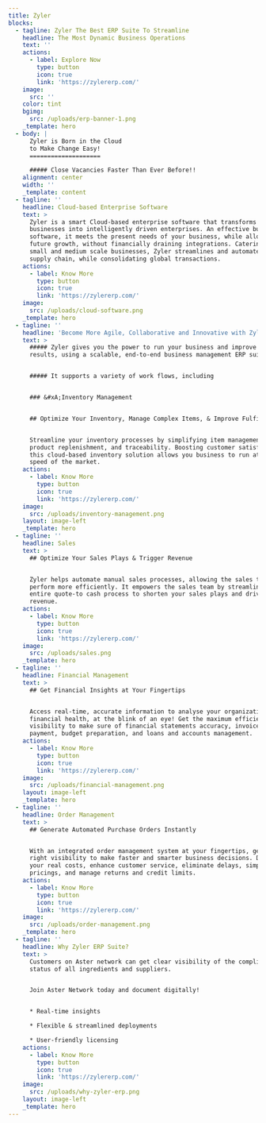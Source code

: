 ```yaml
---
title: Zyler
blocks:
  - tagline: Zyler The Best ERP Suite To Streamline
    headline: The Most Dynamic Business Operations
    text: ''
    actions:
      - label: Explore Now
        type: button
        icon: true
        link: 'https://zylererp.com/'
    image:
      src: ''
    color: tint
    bgimg:
      src: /uploads/erp-banner-1.png
    _template: hero
  - body: |
      Zyler is Born in the Cloud
      to Make Change Easy!
      ====================

      ##### Close Vacancies Faster Than Ever Before!!
    alignment: center
    width: ''
    _template: content
  - tagline: ''
    headline: Cloud-based Enterprise Software
    text: >
      Zyler is a smart Cloud-based enterprise software that transforms
      businesses into intelligently driven enterprises. An effective business
      software, it meets the present needs of your business, while allowing
      future growth, without financially draining integrations. Catering to
      small and medium scale businesses, Zyler streamlines and automates the
      supply chain, while consolidating global transactions.
    actions:
      - label: Know More
        type: button
        icon: true
        link: 'https://zylererp.com/'
    image:
      src: /uploads/cloud-software.png
    _template: hero
  - tagline: ''
    headline: 'Become More Agile, Collaborative and Innovative with Zyler!'
    text: >
      ##### Zyler gives you the power to run your business and improve your
      results, using a scalable, end-to-end business management ERP suite.


      ##### It supports a variety of work flows, including


      ### &#xA;Inventory Management


      ## Optimize Your Inventory, Manage Complex Items, & Improve Fulfilment


      Streamline your inventory processes by simplifying item management,
      product replenishment, and traceability. Boosting customer satisfaction,
      this cloud-based inventory solution allows you business to run at the
      speed of the market.
    actions:
      - label: Know More
        type: button
        icon: true
        link: 'https://zylererp.com/'
    image:
      src: /uploads/inventory-management.png
    layout: image-left
    _template: hero
  - tagline: ''
    headline: Sales
    text: >
      ## Optimize Your Sales Plays & Trigger Revenue


      Zyler helps automate manual sales processes, allowing the sales teams to
      perform more efficiently. It empowers the sales team by streamlining the
      entire quote-to cash process to shorten your sales plays and drive
      revenue.
    actions:
      - label: Know More
        type: button
        icon: true
        link: 'https://zylererp.com/'
    image:
      src: /uploads/sales.png
    _template: hero
  - tagline: ''
    headline: Financial Management
    text: >
      ## Get Financial Insights at Your Fingertips


      Access real-time, accurate information to analyse your organization’s
      financial health, at the blink of an eye! Get the maximum efficiency and
      visibility to make sure of financial statements accuracy, invoices
      payment, budget preparation, and loans and accounts management.
    actions:
      - label: Know More
        type: button
        icon: true
        link: 'https://zylererp.com/'
    image:
      src: /uploads/financial-management.png
    layout: image-left
    _template: hero
  - tagline: ''
    headline: Order Management
    text: >
      ## Generate Automated Purchase Orders Instantly


      With an integrated order management system at your fingertips, get the
      right visibility to make faster and smarter business decisions. Determine
      your real costs, enhance customer service, eliminate delays, simplify
      pricings, and manage returns and credit limits.
    actions:
      - label: Know More
        type: button
        icon: true
        link: 'https://zylererp.com/'
    image:
      src: /uploads/order-management.png
    _template: hero
  - tagline: ''
    headline: Why Zyler ERP Suite?
    text: >
      Customers on Aster network can get clear visibility of the compliance
      status of all ingredients and suppliers.


      Join Aster Network today and document digitally!


      * Real-time insights

      * Flexible & streamlined deployments

      * User-friendly licensing
    actions:
      - label: Know More
        type: button
        icon: true
        link: 'https://zylererp.com/'
    image:
      src: /uploads/why-zyler-erp.png
    layout: image-left
    _template: hero
---
```


